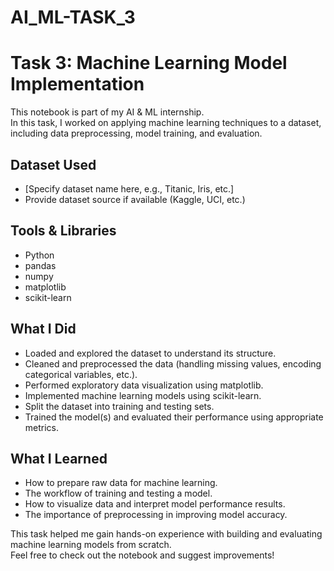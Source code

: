 # AI_ML-TASK_3
# Task 3: Machine Learning Model Implementation

This notebook is part of my AI & ML internship.  
In this task, I worked on applying machine learning techniques to a dataset, including data preprocessing, model training, and evaluation.

## Dataset Used
- [Specify dataset name here, e.g., Titanic, Iris, etc.]
- Provide dataset source if available (Kaggle, UCI, etc.)

## Tools & Libraries
- Python
- pandas
- numpy
- matplotlib
- scikit-learn

## What I Did
- Loaded and explored the dataset to understand its structure.
- Cleaned and preprocessed the data (handling missing values, encoding categorical variables, etc.).
- Performed exploratory data visualization using matplotlib.
- Implemented machine learning models using scikit-learn.
- Split the dataset into training and testing sets.
- Trained the model(s) and evaluated their performance using appropriate metrics.

## What I Learned
- How to prepare raw data for machine learning.
- The workflow of training and testing a model.
- How to visualize data and interpret model performance results.
- The importance of preprocessing in improving model accuracy.

This task helped me gain hands-on experience with building and evaluating machine learning models from scratch.  
Feel free to check out the notebook and suggest improvements!
